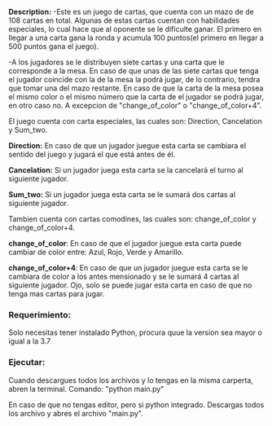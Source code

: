 **Description:**
-Este es un juego de cartas, que cuenta con un mazo de de 108 cartas en total. Algunas de estas cartas cuentan con habilidades especiales, lo cual hace que al oponente se le dificulte ganar. El primero en llegar a una carta gana la ronda y acumula 100 puntos(el primero en llegar a 500 puntos gana el juego).

-A los jugadores se le distribuyen siete cartas y una carta que le corresponde a la mesa. En caso de que unas de las siete cartas que tenga el jugador coincide con la de la mesa la podrá jugar, de lo contrario, tendra que tomar una del mazo restante. En caso de que la carta de la mesa posea el mismo color o el mismo número que la carta de el jugador se podrá jugar, en otro caso no. A excepcion de "change_of_color" o "change_of_color+4".

El juego cuenta con carta especiales, las cuales son: Direction, Cancelation y Sum_two.

**Direction:** En caso de que un jugador juegue esta carta se cambiara el sentido del juego y jugará el que está antes de él.

**Cancelation:** Si un jugador juega esta carta se la cancelará el turno al siguiente jugador.

**Sum_two:** Si un jugador juega esta carta se le sumará dos cartas al siguiente jugador.

Tambien cuenta con cartas comodines, las cuales son: change_of_color y change_of_color+4.

**change_of_color**: En caso de que el jugador juegue esta carta puede cambiar de color entre: Azul, Rojo, Verde y Amarillo.

**change_of_color+4**: En caso de que un jugador juegue esta carta se le cambiara de color a los antes mensionado y se le sumará 4 cartas al siguiente jugador. Ojo, solo se puede jugar esta carta en caso de que no tenga mas cartas para jugar.

###  **Requerimiento:**
Solo necesitas tener instalado Python, procura quue la version sea mayor o igual a la 3.7

### **Ejecutar**:

Cuando descargues todos los archivos y lo tengas en la misma carperta, abren la terminal.
Comando: "python main.py"

En caso de que no tengas editor, pero si python integrado. Descargas todos los archivo y abres el archivo "main.py".



